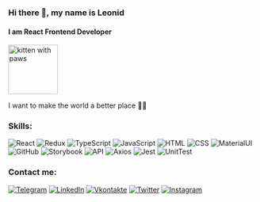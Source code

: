 ### Hi there 👋, my name is Leonid

#### I am React Frontend Developer

 <p align="left"><img src="https://samurai.it-incubator.by/static/media/cat-avatar.d04271ed.gif" width="100" height="100" alt="kitten with paws"/></p>
<p>I want to make the world a better place ✌🏻</p>

### Skills:

<div align="left">
<img alt="React" src="https://img.shields.io/badge/-react-282C34?style=for-the-badge&amp;logo=react"/>
<img alt="Redux" src="https://img.shields.io/badge/-redux-282C34?style=for-the-badge&amp;logo=redux&amp;logoColor=6F3FB3"/>
<img alt="TypeScript" src="https://img.shields.io/badge/-typescript-282C34?style=for-the-badge&amp;logo=typescript"/>
<img alt="JavaScript" src="https://img.shields.io/badge/-javascript-282C34?style=for-the-badge&amp;logo=javascript"/>
<img alt="HTML" src="https://img.shields.io/badge/-html5-282C34?style=for-the-badge&amp;logo=html5"/>
<img alt="CSS" src="https://img.shields.io/badge/-css3-282C34?style=for-the-badge&amp;logo=css3&amp;logoColor=3296D0"/>
<img alt="MaterialUI" src="https://img.shields.io/badge/-material_ui-282C34?style=for-the-badge&amp;logo"/>
<img alt="GitHub" src="https://img.shields.io/badge/-github-282C34?style=for-the-badge&amp;logo=github"/>
<img alt="Storybook" src="https://img.shields.io/badge/-Storybook-282C34?style=for-the-badge&amp;logo=Storybook"/>
<img alt="API" src="https://img.shields.io/badge/-rest_api-282C34?style=for-the-badge&amp;logo"/>
<img alt="Axios" src="https://img.shields.io/badge/-axios-282C34?style=for-the-badge&amp;logo"/>
<img alt="Jest" src="https://img.shields.io/badge/-jest-282C34?style=for-the-badge&amp;logo=jest"/>
<img alt="UnitTest" src="https://img.shields.io/badge/-unit_tests-282C34?style=for-the-badge&amp;logo"/>
</div>

### Contact me:

[![Telegram](https://img.shields.io/badge/-telegram-00A8E6?style=for-the-badge&logo=telegram)](https://t.me/izhelich)
[![LinkedIn](https://img.shields.io/badge/-linkedin-0273B2?style=for-the-badge&logo=linkedin)](https://www.linkedin.com/in/vladislav-izhelya/)
[![Vkontakte](https://img.shields.io/badge/-vkontakte-0076FE?style=for-the-badge&logo=vk)](https://vk.com/manchikooo)
[![Twitter](https://img.shields.io/badge/-twitter-00A4F9?style=for-the-badge&logo=twitter&logoColor=F5F5F5)](https://twitter.com/_Manchiko)
[![Instagram](https://img.shields.io/badge/-instagram-282C34?style=for-the-badge&logo=instagram&logoColor=B03B96)](https://www.instagram.com/manchikooo/)

